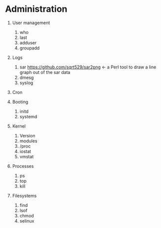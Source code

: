 # Administration

1. User management
    1. who
    1. last
    1. adduser
    1. groupadd


1. Logs

    1. sar
        https://github.com/sqrt529/sar2png <- a Perl tool to draw a line graph
        out of the sar data
    1. dmesg
    1. syslog

1. Cron

1. Booting
    1. initd
    1. systemd

1. Kernel
    1. Version
    1. modules
    1. /proc
    1. iostat
    1. vmstat


1. Processes
    1. ps
    1. top
    1. kill

1. Filesystems
    1. find
    1. lsof
    1. chmod
    1. selinux
